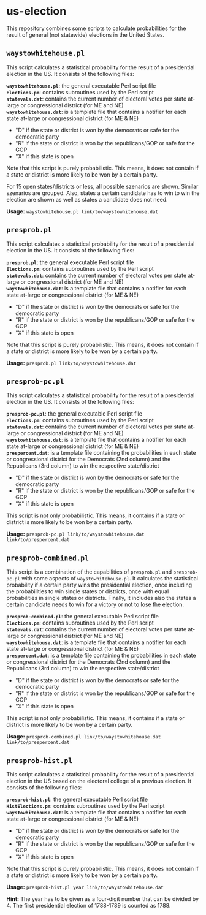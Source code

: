 # us-election

This repository combines some scripts to calculate probabilities for the result
of general (not statewide) elections in the United States.

## `waystowhitehouse.pl`

This script calculates a statistical probability for the result of a
presidential election in the US. It consists of the following files:

**`waystowhitehouse.pl`**: the general executable Perl script file  
**`Elections.pm`**: contains subroutines used by the Perl script  
**`statevals.dat`**: contains the current number of electoral votes per
state at-large or congressional district (for ME and NE)  
**`waystowhitehouse.dat`**: is a template file that contains a notifier for
each state at-large or congressional district (for ME & NE)

- "D" if the state or district is won by the democrats or safe for the
  democratic party
- "R" if the state or district is won by the republicans/GOP or safe for the GOP
- "X" if this state is open

Note that this script is purely probabilistic. This means, it does not contain
if a state or district is more likely to be won by a certain party.

For 15 open states/districts or less, all possible szenarios are shown.
Similar szenarios are grouped. Also, states a certain candidate has to win to
win the election are shown as well as states a candidate does not need.

**Usage:** `waystowhitehouse.pl link/to/waystowhitehouse.dat`

## `presprob.pl`

This script calculates a statistical probability for the result of a
presidential election in the US. It consists of the following files:

**`presprob.pl`**: the general executable Perl script file  
**`Elections.pm`**: contains subroutines used by the Perl script  
**`statevals.dat`**: contains the current number of electoral votes per
state at-large or congressional district (for ME and NE)  
**`waystowhitehouse.dat`**: is a template file that contains a notifier for
each state at-large or congressional district (for ME & NE)

- "D" if the state or district is won by the democrats or safe for the
  democratic party
- "R" if the state or district is won by the republicans/GOP or safe for the GOP
- "X" if this state is open

Note that this script is purely probabilistic. This means, it does not contain
if a state or district is more likely to be won by a certain party.

**Usage:** `presprob.pl link/to/waystowhitehouse.dat`

## `presprob-pc.pl`

This script calculates a statistical probability for the result of a
presidential election in the US. It consists of the following files:

**`presprob-pc.pl`**: the general executable Perl script file  
**`Elections.pm`**: contains subroutines used by the Perl script  
**`statevals.dat`**: contains the current number of electoral votes per
state at-large or congressional district (for ME and NE)  
**`waystowhitehouse.dat`**: is a template file that contains a notifier for
each state at-large or congressional district (for ME & NE)  
**`prespercent.dat`**: is a template file containing the probabilities in each state or
congressional district for the Democrats (2nd column) and the Republicans (3rd
column) to win the respective state/district

- "D" if the state or district is won by the democrats or safe for the
  democratic party
- "R" if the state or district is won by the republicans/GOP or safe for the GOP
- "X" if this state is open

This script is not only probabilistic. This means, it contains
if a state or district is more likely to be won by a certain party.

**Usage:** `presprob-pc.pl link/to/waystowhitehouse.dat link/to/prespercent.dat`

## `presprob-combined.pl`

This script is a combination of the capabilities of `presprob.pl` and
`presprob-pc.pl` with some aspects of `waystowhitehouse.pl`. It calculates
the statistical probability if a certain party wins the presidential
election, once including the probabilities to win single states or
districts, once with equal probabilities in single states or districts.
Finally, it includes also the states a certain candidate needs to win for a
victory or not to lose the election.

**`presprob-combined.pl`**: the general executable Perl script file  
**`Elections.pm`**: contains subroutines used by the Perl script  
**`statevals.dat`**: contains the current number of electoral votes per
state at-large or congressional district (for ME and NE)  
**`waystowhitehouse.dat`**: is a template file that contains a notifier for
each state at-large or congressional district (for ME & NE)  
**`prespercent.dat`**: is a template file containing the probabilities in each state or
congressional district for the Democrats (2nd column) and the Republicans (3rd
column) to win the respective state/district

- "D" if the state or district is won by the democrats or safe for the
  democratic party
- "R" if the state or district is won by the republicans/GOP or safe for the GOP
- "X" if this state is open

This script is not only probabilistic. This means, it contains
if a state or district is more likely to be won by a certain party.

**Usage:** `presprob-combined.pl link/to/waystowhitehouse.dat link/to/prespercent.dat`

## `presprob-hist.pl`

This script calculates a statistical probability for the result of a
presidential election in the US based on the electoral college of a previous election. It consists of the following files:

**`presprob-hist.pl`**: the general executable Perl script file  
**`HistElections.pm`**: contains subroutines used by the Perl script  
**`waystowhitehouse.dat`**: is a template file that contains a notifier for
each state at-large or congressional district (for ME & NE)

- "D" if the state or district is won by the democrats or safe for the
  democratic party
- "R" if the state or district is won by the republicans/GOP or safe for the GOP
- "X" if this state is open

Note that this script is purely probabilistic. This means, it does not contain
if a state or district is more likely to be won by a certain party.

**Usage:** `presprob-hist.pl year link/to/waystowhitehouse.dat`

**Hint:** The year has to be given as a four-digit number that can be divided by 4. The
first presidential election of 1788-1789 is counted as 1788.
